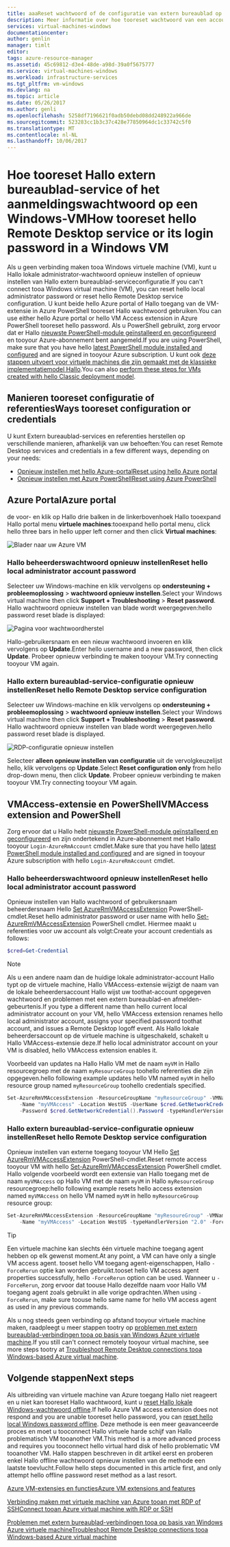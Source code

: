 ```yaml
---
title: aaaReset wachtwoord of de configuratie van extern bureaublad op een virtuele machine van Windows hello | Microsoft Docs
description: Meer informatie over hoe tooreset wachtwoord van een account of extern bureaublad-services over het gebruik van een virtuele machine van Windows hello Azure-portal of Azure PowerShell.
services: virtual-machines-windows
documentationcenter: 
author: genlin
manager: timlt
editor: 
tags: azure-resource-manager
ms.assetid: 45c69812-d3e4-48de-a98d-39a0f5675777
ms.service: virtual-machines-windows
ms.workload: infrastructure-services
ms.tgt_pltfrm: vm-windows
ms.devlang: na
ms.topic: article
ms.date: 05/26/2017
ms.author: genli
ms.openlocfilehash: 5258df7196621f0adb50debd08dd248922a966de
ms.sourcegitcommit: 523283cc1b3c37c428e77850964dc1c33742c5f0
ms.translationtype: MT
ms.contentlocale: nl-NL
ms.lasthandoff: 10/06/2017
---
```

# <a name="how-tooreset-hello-remote-desktop-service-or-its-login-password-in-a-windows-vm"></a><span data-ttu-id="f7c73-103">Hoe tooreset Hallo extern bureaublad-service of het aanmeldingswachtwoord op een Windows-VM</span><span class="sxs-lookup"><span data-stu-id="f7c73-103">How tooreset hello Remote Desktop service or its login password in a Windows VM</span></span>
<span data-ttu-id="f7c73-104">Als u geen verbinding maken tooa Windows virtuele machine (VM), kunt u Hallo lokale administrator-wachtwoord opnieuw instellen of opnieuw instellen van Hallo extern bureaublad-serviceconfiguratie.</span><span class="sxs-lookup"><span data-stu-id="f7c73-104">If you can't connect tooa Windows virtual machine (VM), you can reset hello local administrator password or reset hello Remote Desktop service configuration.</span></span> <span data-ttu-id="f7c73-105">U kunt beide hello Azure portal of Hallo toegang van de VM-extensie in Azure PowerShell tooreset Hallo wachtwoord gebruiken.</span><span class="sxs-lookup"><span data-stu-id="f7c73-105">You can use either hello Azure portal or hello VM Access extension in Azure PowerShell tooreset hello password.</span></span> <span data-ttu-id="f7c73-106">Als u PowerShell gebruikt, zorg ervoor dat er Hallo [nieuwste PowerShell-module geïnstalleerd en geconfigureerd](/powershell/azure/overview) en tooyour Azure-abonnement bent aangemeld.</span><span class="sxs-lookup"><span data-stu-id="f7c73-106">If you are using PowerShell, make sure that you have hello [latest PowerShell module installed and configured](/powershell/azure/overview) and are signed in tooyour Azure subscription.</span></span> <span data-ttu-id="f7c73-107">U kunt ook [deze stappen uitvoert voor virtuele machines die zijn gemaakt met de klassieke implementatiemodel Hallo](reset-rdp.md).</span><span class="sxs-lookup"><span data-stu-id="f7c73-107">You can also [perform these steps for VMs created with hello Classic deployment model](reset-rdp.md).</span></span>

## <a name="ways-tooreset-configuration-or-credentials"></a><span data-ttu-id="f7c73-108">Manieren tooreset configuratie of referenties</span><span class="sxs-lookup"><span data-stu-id="f7c73-108">Ways tooreset configuration or credentials</span></span>
<span data-ttu-id="f7c73-109">U kunt Extern bureaublad-services en referenties herstellen op verschillende manieren, afhankelijk van uw behoeften:</span><span class="sxs-lookup"><span data-stu-id="f7c73-109">You can reset Remote Desktop services and credentials in a few different ways, depending on your needs:</span></span>

- [<span data-ttu-id="f7c73-110">Opnieuw instellen met hello Azure-portal</span><span class="sxs-lookup"><span data-stu-id="f7c73-110">Reset using hello Azure portal</span></span>](#azure-portal)
- [<span data-ttu-id="f7c73-111">Opnieuw instellen met Azure PowerShell</span><span class="sxs-lookup"><span data-stu-id="f7c73-111">Reset using Azure PowerShell</span></span>](#vmaccess-extension-and-powershell)

## <a name="azure-portal"></a><span data-ttu-id="f7c73-112">Azure Portal</span><span class="sxs-lookup"><span data-stu-id="f7c73-112">Azure portal</span></span>
<span data-ttu-id="f7c73-113">de voor- en klik op Hallo drie balken in de linkerbovenhoek Hallo tooexpand Hallo portal menu **virtuele machines**:</span><span class="sxs-lookup"><span data-stu-id="f7c73-113">tooexpand hello portal menu, click hello three bars in hello upper left corner and then click **Virtual machines**:</span></span>

![Blader naar uw Azure VM](./media/reset-rdp/Portal-Select-VM.png)

### <a name="reset-hello-local-administrator-account-password"></a><span data-ttu-id="f7c73-115">**Hallo beheerderswachtwoord opnieuw instellen**</span><span class="sxs-lookup"><span data-stu-id="f7c73-115">**Reset hello local administrator account password**</span></span>

<span data-ttu-id="f7c73-116">Selecteer uw Windows-machine en klik vervolgens op **ondersteuning + probleemoplossing** > **wachtwoord opnieuw instellen**.</span><span class="sxs-lookup"><span data-stu-id="f7c73-116">Select your Windows virtual machine then click **Support + Troubleshooting** > **Reset password**.</span></span> <span data-ttu-id="f7c73-117">Hallo wachtwoord opnieuw instellen van blade wordt weergegeven:</span><span class="sxs-lookup"><span data-stu-id="f7c73-117">hello password reset blade is displayed:</span></span>

![Pagina voor wachtwoordherstel](./media/reset-rdp/Portal-RM-PW-Reset-Windows.png)

<span data-ttu-id="f7c73-119">Hallo-gebruikersnaam en een nieuw wachtwoord invoeren en klik vervolgens op **Update**.</span><span class="sxs-lookup"><span data-stu-id="f7c73-119">Enter hello username and a new password, then click **Update**.</span></span> <span data-ttu-id="f7c73-120">Probeer opnieuw verbinding te maken tooyour VM.</span><span class="sxs-lookup"><span data-stu-id="f7c73-120">Try connecting tooyour VM again.</span></span>

### <a name="reset-hello-remote-desktop-service-configuration"></a><span data-ttu-id="f7c73-121">**Hallo extern bureaublad-service-configuratie opnieuw instellen**</span><span class="sxs-lookup"><span data-stu-id="f7c73-121">**Reset hello Remote Desktop service configuration**</span></span>

<span data-ttu-id="f7c73-122">Selecteer uw Windows-machine en klik vervolgens op **ondersteuning + probleemoplossing** > **wachtwoord opnieuw instellen**.</span><span class="sxs-lookup"><span data-stu-id="f7c73-122">Select your Windows virtual machine then click **Support + Troubleshooting** > **Reset password**.</span></span> <span data-ttu-id="f7c73-123">Hallo wachtwoord opnieuw instellen van blade wordt weergegeven.</span><span class="sxs-lookup"><span data-stu-id="f7c73-123">hello password reset blade is displayed.</span></span> 

![RDP-configuratie opnieuw instellen](./media/reset-rdp/Portal-RM-RDP-Reset.png)

<span data-ttu-id="f7c73-125">Selecteer **alleen opnieuw instellen van configuratie** uit de vervolgkeuzelijst hello, klik vervolgens op **Update**.</span><span class="sxs-lookup"><span data-stu-id="f7c73-125">Select **Reset configuration only** from hello drop-down menu, then click **Update**.</span></span> <span data-ttu-id="f7c73-126">Probeer opnieuw verbinding te maken tooyour VM.</span><span class="sxs-lookup"><span data-stu-id="f7c73-126">Try connecting tooyour VM again.</span></span>


## <a name="vmaccess-extension-and-powershell"></a><span data-ttu-id="f7c73-127">VMAccess-extensie en PowerShell</span><span class="sxs-lookup"><span data-stu-id="f7c73-127">VMAccess extension and PowerShell</span></span>
<span data-ttu-id="f7c73-128">Zorg ervoor dat u Hallo hebt [nieuwste PowerShell-module geïnstalleerd en geconfigureerd](/powershell/azure/overview) en zijn ondertekend in Azure-abonnement met Hallo tooyour `Login-AzureRmAccount` cmdlet.</span><span class="sxs-lookup"><span data-stu-id="f7c73-128">Make sure that you have hello [latest PowerShell module installed and configured](/powershell/azure/overview) and are signed in tooyour Azure subscription with hello `Login-AzureRmAccount` cmdlet.</span></span>

### <a name="reset-hello-local-administrator-account-password"></a><span data-ttu-id="f7c73-129">**Hallo beheerderswachtwoord opnieuw instellen**</span><span class="sxs-lookup"><span data-stu-id="f7c73-129">**Reset hello local administrator account password**</span></span>
<span data-ttu-id="f7c73-130">Opnieuw instellen van Hallo wachtwoord of gebruikersnaam beheerdersnaam Hello [Set AzureRmVMAccessExtension](/powershell/module/azurerm.compute/set-azurermvmaccessextension) PowerShell-cmdlet.</span><span class="sxs-lookup"><span data-stu-id="f7c73-130">Reset hello administrator password or user name with hello [Set-AzureRmVMAccessExtension](/powershell/module/azurerm.compute/set-azurermvmaccessextension) PowerShell cmdlet.</span></span> <span data-ttu-id="f7c73-131">Hiermee maakt u referenties voor uw account als volgt:</span><span class="sxs-lookup"><span data-stu-id="f7c73-131">Create your account credentials as follows:</span></span>

```powershell
$cred=Get-Credential
```

> [!NOTE] 
> <span data-ttu-id="f7c73-132">Als u een andere naam dan de huidige lokale administrator-account Hallo typt op de virtuele machine, Hallo VMAccess-extensie wijzigt de naam van de lokale beheerdersaccount Hallo wijst uw toothat-account opgegeven wachtwoord en problemen met een extern bureaublad-en afmelden-gebeurtenis.</span><span class="sxs-lookup"><span data-stu-id="f7c73-132">If you type a different name than hello current local administrator account on your VM, hello VMAccess extension renames hello local administrator account, assigns your specified password toothat account, and issues a Remote Desktop logoff event.</span></span> <span data-ttu-id="f7c73-133">Als Hallo lokale beheerdersaccount op de virtuele machine is uitgeschakeld, schakelt u Hallo VMAccess-extensie deze.</span><span class="sxs-lookup"><span data-stu-id="f7c73-133">If hello local administrator account on your VM is disabled, hello VMAccess extension enables it.</span></span>

<span data-ttu-id="f7c73-134">Voorbeeld van updates na Hallo Hallo VM met de naam `myVM` in Hallo resourcegroep met de naam `myResourceGroup` toohello referenties die zijn opgegeven.</span><span class="sxs-lookup"><span data-stu-id="f7c73-134">hello following example updates hello VM named `myVM` in hello resource group named `myResourceGroup` toohello credentials specified.</span></span>

```powershell
Set-AzureRmVMAccessExtension -ResourceGroupName "myResourceGroup" -VMName "myVM" `
    -Name "myVMAccess" -Location WestUS -UserName $cred.GetNetworkCredential().Username `
    -Password $cred.GetNetworkCredential().Password -typeHandlerVersion "2.0"
```

### <a name="reset-hello-remote-desktop-service-configuration"></a><span data-ttu-id="f7c73-135">**Hallo extern bureaublad-service-configuratie opnieuw instellen**</span><span class="sxs-lookup"><span data-stu-id="f7c73-135">**Reset hello Remote Desktop service configuration**</span></span>
<span data-ttu-id="f7c73-136">Opnieuw instellen van externe toegang tooyour VM Hello [Set AzureRmVMAccessExtension](/powershell/module/azurerm.compute/set-azurermvmaccessextension) PowerShell-cmdlet.</span><span class="sxs-lookup"><span data-stu-id="f7c73-136">Reset remote access tooyour VM with hello [Set-AzureRmVMAccessExtension](/powershell/module/azurerm.compute/set-azurermvmaccessextension) PowerShell cmdlet.</span></span> <span data-ttu-id="f7c73-137">Hallo volgende voorbeeld wordt een extensie van Hallo toegang met de naam `myVMAccess` op Hallo VM met de naam `myVM` in Hallo `myResourceGroup` resourcegroep:</span><span class="sxs-lookup"><span data-stu-id="f7c73-137">hello following example resets hello access extension named `myVMAccess` on hello VM named `myVM` in hello `myResourceGroup` resource group:</span></span>

```powershell
Set-AzureRmVMAccessExtension -ResourceGroupName "myResoureGroup" -VMName "myVM" `
    -Name "myVMAccess" -Location WestUS -typeHandlerVersion "2.0" -ForceRerun
```

> [!TIP]
> <span data-ttu-id="f7c73-138">Een virtuele machine kan slechts één virtuele machine toegang agent hebben op elk gewenst moment.</span><span class="sxs-lookup"><span data-stu-id="f7c73-138">At any point, a VM can have only a single VM access agent.</span></span> <span data-ttu-id="f7c73-139">tooset hello VM toegang agent-eigenschappen, Hallo `-ForceRerun` optie kan worden gebruikt.</span><span class="sxs-lookup"><span data-stu-id="f7c73-139">tooset hello VM access agent properties successfully, hello `-ForceRerun` option can be used.</span></span> <span data-ttu-id="f7c73-140">Wanneer u `-ForceRerun`, zorg ervoor dat toouse Hallo dezelfde naam voor Hallo VM toegang agent zoals gebruikt in alle vorige opdrachten.</span><span class="sxs-lookup"><span data-stu-id="f7c73-140">When using `-ForceRerun`, make sure toouse hello same name for hello VM access agent as used in any previous commands.</span></span>

<span data-ttu-id="f7c73-141">Als u nog steeds geen verbinding op afstand tooyour virtuele machine maken, raadpleegt u meer stappen tootry op [problemen met extern bureaublad-verbindingen tooa op basis van Windows Azure virtuele machine](troubleshoot-rdp-connection.md?toc=%2fazure%2fvirtual-machines%2fwindows%2ftoc.json).</span><span class="sxs-lookup"><span data-stu-id="f7c73-141">If you still can't connect remotely tooyour virtual machine, see more steps tootry at [Troubleshoot Remote Desktop connections tooa Windows-based Azure virtual machine](troubleshoot-rdp-connection.md?toc=%2fazure%2fvirtual-machines%2fwindows%2ftoc.json).</span></span>


## <a name="next-steps"></a><span data-ttu-id="f7c73-142">Volgende stappen</span><span class="sxs-lookup"><span data-stu-id="f7c73-142">Next steps</span></span>
<span data-ttu-id="f7c73-143">Als uitbreiding van virtuele machine van Azure toegang Hallo niet reageert en u niet kan tooreset Hallo wachtwoord, kunt u [reset Hallo lokale Windows-wachtwoord offline](reset-local-password-without-agent.md?toc=%2fazure%2fvirtual-machines%2fwindows%2ftoc.json).</span><span class="sxs-lookup"><span data-stu-id="f7c73-143">If hello Azure VM access extension does not respond and you are unable tooreset hello password, you can [reset hello local Windows password offline](reset-local-password-without-agent.md?toc=%2fazure%2fvirtual-machines%2fwindows%2ftoc.json).</span></span> <span data-ttu-id="f7c73-144">Deze methode is een meer geavanceerde proces en moet u tooconnect Hallo virtuele harde schijf van Hallo problematisch VM tooanother VM.</span><span class="sxs-lookup"><span data-stu-id="f7c73-144">This method is a more advanced process and requires you tooconnect hello virtual hard disk of hello problematic VM tooanother VM.</span></span> <span data-ttu-id="f7c73-145">Hallo stappen beschreven in dit artikel eerst en proberen enkel Hallo offline wachtwoord opnieuw instellen van de methode een laatste toevlucht.</span><span class="sxs-lookup"><span data-stu-id="f7c73-145">Follow hello steps documented in this article first, and only attempt hello offline password reset method as a last resort.</span></span>

[<span data-ttu-id="f7c73-146">Azure VM-extensies en functies</span><span class="sxs-lookup"><span data-stu-id="f7c73-146">Azure VM extensions and features</span></span>](extensions-features.md?toc=%2fazure%2fvirtual-machines%2fwindows%2ftoc.json)

[<span data-ttu-id="f7c73-147">Verbinding maken met virtuele machine van Azure tooan met RDP of SSH</span><span class="sxs-lookup"><span data-stu-id="f7c73-147">Connect tooan Azure virtual machine with RDP or SSH</span></span>](http://msdn.microsoft.com/library/azure/dn535788.aspx)

[<span data-ttu-id="f7c73-148">Problemen met extern bureaublad-verbindingen tooa op basis van Windows Azure virtuele machine</span><span class="sxs-lookup"><span data-stu-id="f7c73-148">Troubleshoot Remote Desktop connections tooa Windows-based Azure virtual machine</span></span>](troubleshoot-rdp-connection.md?toc=%2fazure%2fvirtual-machines%2fwindows%2ftoc.json)

